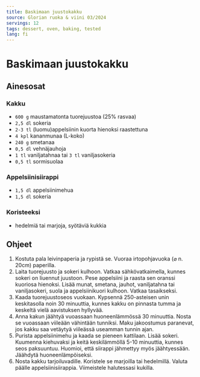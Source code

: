 ```yaml
---
title: Baskimaan juustokakku
source: Glorian ruoka & viini 03/2024
servings: 12
tags: dessert, oven, baking, tested
lang: fi
---
```


# Baskimaan juustokakku

## Ainesosat

### Kakku

* `600 g` maustamatonta tuorejuustoa (25% rasvaa)
* `2,5 dl` sokeria
* `2-3 tl` (luomu)appelsiinin kuorta hienoksi raastettuna
* `4 kpl` kananmunaa (L-koko)
* `240 g` smetanaa
* `0,5 dl` vehnäjauhoja
* `1 tl` vaniljatahnaa tai `3 tl` vaniljasokeria
* `0,5 tl` sormisuolaa

### Appelsiinisiirappi

* `1,5 dl` appelsiinimehua
* `1,5 dl` sokeria

### Koristeeksi

* hedelmiä tai marjoja, syötäviä kukkia

## Ohjeet

1. Kostuta pala leivinpaperia ja rypistä se. Vuoraa irtopohjavuoka (⌀ n. 20cm) paperilla.
1. Laita tuorejuusto ja sokeri kulhoon. Vatkaa sähkövatkaimella, kunnes sokeri on liuennut juustoon. Pese appelsiini ja raasta sen oranssi kuoriosa hienoksi. Lisää munat, smetana, jauhot, vaniljatahna tai vaniljasokeri, suola ja appelsiinikuori kulhoon. Vatkaa tasaikseksi.
1. Kaada tuorejuustoseos vuokaan. Kypsennä 250-asteisen unin keskitasolla noin 30 minuuttia, kunnes kakku on pinnasta tumma ja keskeltä vielä aavistuksen hyllyvää.
1. Anna kakun jäähtyä vuoassaan huoneenlämmössä 30 minuuttia. Nosta se vuoassaan viileään vähintään tunniksi. Maku jakoostumus paranevat, jos kakku saa vetäytyä viileässä useamman tunnin ajan.
1. Purista appelsiinimehu ja kaada se pieneen kattilaan. Lisää sokeri. Kuumenna
kiehuvaksi ja keitä keskilämmöllä 5-10 minuuttia, kunnes seos paksuuntuu. Huomioi, että siirappi jähmettyy myös jäähtyessään. Jäähdytä huoneenlämpöiseksi.
1. Nosta kakku tarjoiluvadille. Koristele se marjoilla tai hedelmillä. Valuta päälle appelsiinisiirappia. Viimeistele halutessasi kukilla.

